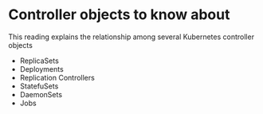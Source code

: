 # Controller objects to know about

This reading explains the relationship among several Kubernetes controller objects
- ReplicaSets
- Deployments
- Replication Controllers
- StatefuSets
- DaemonSets
- Jobs

